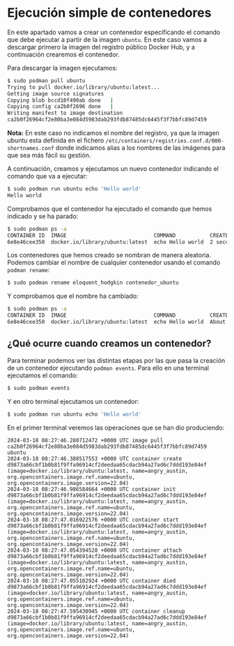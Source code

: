 # Ejecución simple de contenedores

En este apartado vamos a crear un contenedor especificando el comando que debe ejecutar a partir de la imagen `ubuntu`.
En este caso vamos a descargar primero la imagen del registro público Docker Hub, y a continuación crearemos el contenedor.

Para descargar la imagen ejecutamos:

```bash
$ sudo podman pull ubuntu
Trying to pull docker.io/library/ubuntu:latest...
Getting image source signatures
Copying blob bccd10f490ab done   | 
Copying config ca2b0f2696 done   | 
Writing manifest to image destination
ca2b0f26964cf2e80ba3e084d5983dab293fdb87485dc6445f3f7bbfc89d7459
```

**Nota:** En este caso no indicamos el nombre del registro, ya que la imagen ubuntu esta definida en el fichero `/etc/containers/registries.conf.d/000-shortnames.conf` donde indicamos alias a los nombres de las imágenes para que sea más fácil su gestión.

A continuación, creamos y ejecutamos un nuevo contenedor indicando el comando que va a ejecutar:

```bash
$ sudo podman run ubuntu echo 'Hello world'
Hello world
```

Comprobamos que el contenedor ha ejecutado el comando que hemos indicado y se ha parado:

```bash
$ sudo podman ps -a
CONTAINER ID  IMAGE                            COMMAND           CREATED        STATUS                    PORTS       NAMES
6e8e46cee350  docker.io/library/ubuntu:latest  echo Hello world  2 seconds ago  Exited (0) 2 seconds ago              eloquent_hodgkin
```

Los contenedores que hemos creado se nombran de manera aleatoria. Podemos cambiar el nombre de cualquier contenedor usando el comando `podman rename`:

```bash
$ sudo podman rename eloquent_hodgkin contenedor_ubuntu
```

Y comprobamos que el nombre ha cambiado:

```bash
$ sudo podman ps -a
CONTAINER ID  IMAGE                            COMMAND           CREATED             STATUS                         PORTS       NAMES
6e8e46cee350  docker.io/library/ubuntu:latest  echo Hello world  About a minute ago  Exited (0) About a minute ago              contenedor_ubuntu
```

## ¿Qué ocurre cuando creamos un contenedor?

Para terminar podemos ver las distintas etapas por las que pasa la creación de un contenedor ejecutando `podman events`. Para ello en una terminal ejecutamos el comando:

```bash
$ sudo podman events
```

Y en otro terminal ejecutamos un contenedor:

```bash
$ sudo podman run ubuntu echo 'Hello world' 
```

En el primer terminal veremos las operaciones que se han dio produciendo:

```
2024-03-18 08:27:46.280712472 +0000 UTC image pull ca2b0f26964cf2e80ba3e084d5983dab293fdb87485dc6445f3f7bbfc89d7459 ubuntu
2024-03-18 08:27:46.388517553 +0000 UTC container create d9873a66cbf1b0b81f9ffa96914cf2deedaa65cdacb94a27ad6c7ddd193e84ef (image=docker.io/library/ubuntu:latest, name=angry_austin, org.opencontainers.image.ref.name=ubuntu, org.opencontainers.image.version=22.04)
2024-03-18 08:27:46.986584664 +0000 UTC container init d9873a66cbf1b0b81f9ffa96914cf2deedaa65cdacb94a27ad6c7ddd193e84ef (image=docker.io/library/ubuntu:latest, name=angry_austin, org.opencontainers.image.ref.name=ubuntu, org.opencontainers.image.version=22.04)
2024-03-18 08:27:47.016922576 +0000 UTC container start d9873a66cbf1b0b81f9ffa96914cf2deedaa65cdacb94a27ad6c7ddd193e84ef (image=docker.io/library/ubuntu:latest, name=angry_austin, org.opencontainers.image.ref.name=ubuntu, org.opencontainers.image.version=22.04)
2024-03-18 08:27:47.054394528 +0000 UTC container attach d9873a66cbf1b0b81f9ffa96914cf2deedaa65cdacb94a27ad6c7ddd193e84ef (image=docker.io/library/ubuntu:latest, name=angry_austin, org.opencontainers.image.ref.name=ubuntu, org.opencontainers.image.version=22.04)
2024-03-18 08:27:47.055102924 +0000 UTC container died d9873a66cbf1b0b81f9ffa96914cf2deedaa65cdacb94a27ad6c7ddd193e84ef (image=docker.io/library/ubuntu:latest, name=angry_austin, org.opencontainers.image.ref.name=ubuntu, org.opencontainers.image.version=22.04)
2024-03-18 08:27:47.595430945 +0000 UTC container cleanup d9873a66cbf1b0b81f9ffa96914cf2deedaa65cdacb94a27ad6c7ddd193e84ef (image=docker.io/library/ubuntu:latest, name=angry_austin, org.opencontainers.image.ref.name=ubuntu, org.opencontainers.image.version=22.04)
```